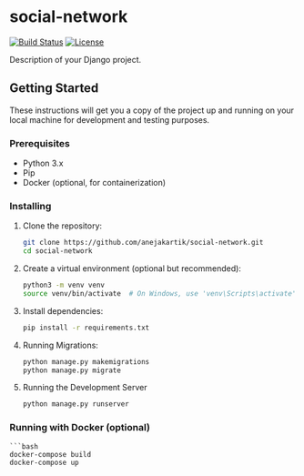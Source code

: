 # social-network

[![Build Status](https://travis-ci.org/anejakartik/social-network.svg?branch=master)](https://travis-ci.org/anejakartik/social-network)
[![License](https://img.shields.io/badge/license-MIT-blue.svg)](https://opensource.org/licenses/MIT)

Description of your Django project.

## Getting Started

These instructions will get you a copy of the project up and running on your local machine for development and testing purposes.

### Prerequisites

- Python 3.x
- Pip
- Docker (optional, for containerization)

### Installing

1. Clone the repository:

   ```bash
   git clone https://github.com/anejakartik/social-network.git
   cd social-network

2. Create a virtual environment (optional but recommended):

    ```bash
    python3 -m venv venv
    source venv/bin/activate  # On Windows, use 'venv\Scripts\activate'

3. Install dependencies:

    ```bash
    pip install -r requirements.txt

4. Running Migrations:

    ```bash
    python manage.py makemigrations
    python manage.py migrate

5. Running the Development Server

    ```bash
    python manage.py runserver

### Running with Docker (optional)

    ```bash
    docker-compose build
    docker-compose up

